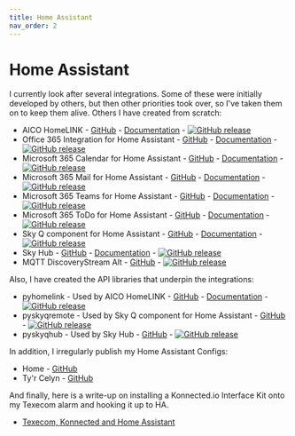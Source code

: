 ```yaml
---
title: Home Assistant
nav_order: 2
---
```


# Home Assistant

I currently look after several integrations. Some of these were initially developed by others, but then other priorities took over, so I've taken them on to keep them alive. Others I have created from scratch:

- AICO HomeLINK - [GitHub](https://github.com/RogerSelwyn/AICO_HomeLINK) - [Documentation](https://rogerselwyn.github.io/AICO_HomeLINK/) - [![GitHub release](https://img.shields.io/github/v/release/RogerSelwyn/AICO_HomeLINK)](https://github.com/RogerSelwyn/AICO_HomeLINK/releases/latest)
- Office 365 Integration for Home Assistant - [GitHub](https://github.com/RogerSelwyn/O365-HomeAssistant) - [Documentation](https://rogerselwyn.github.io/O365-HomeAssistant/) - [![GitHub release](https://img.shields.io/github/v/release/RogerSelwyn/O365-HomeAssistant)](https://github.com/RogerSelwyn/O365-HomeAssistant/releases/latest)
- Microsoft 365 Calendar for Home Assistant - [GitHub](https://github.com/RogerSelwyn/MS365-Calendar) - [Documentation](https://rogerselwyn.github.io/MS365-Calendar/) - [![GitHub release](https://img.shields.io/github/v/release/RogerSelwyn/MS365-Calendar)](https://github.com/RogerSelwyn/MS365-Calendar/releases/latest)
- Microsoft 365 Mail for Home Assistant - [GitHub](https://github.com/RogerSelwyn/MS365-Mail) - [Documentation](https://rogerselwyn.github.io/MS365-Mail/) - [![GitHub release](https://img.shields.io/github/v/release/RogerSelwyn/MS365-Mail)](https://github.com/RogerSelwyn/MS365-Mail/releases/latest)
- Microsoft 365 Teams for Home Assistant - [GitHub](https://github.com/RogerSelwyn/MS365-Teams) - [Documentation](https://rogerselwyn.github.io/MS365Teams/) - [![GitHub release](https://img.shields.io/github/v/release/RogerSelwyn/MS365-Teams)](https://github.com/RogerSelwyn/MS365-Teams/releases/latest)
- Microsoft 365 ToDo for Home Assistant - [GitHub](https://github.com/RogerSelwyn/MS365-ToDo) - [Documentation](https://rogerselwyn.github.io/MS365-ToDo/) - [![GitHub release](https://img.shields.io/github/v/release/RogerSelwyn/MS365-ToDo)](https://github.com/RogerSelwyn/MS365-ToDo/releases/latest)
- Sky Q component for Home Assistant - [GitHub](https://github.com/RogerSelwyn/Home_Assistant_SkyQ_MediaPlayer) - [Documentation](https://rogerselwyn.github.io/Home_Assistant_SkyQ_MediaPlayer/) - [![GitHub release](https://img.shields.io/github/v/release/RogerSelwyn/Home_Assistant_SkyQ_MediaPlayer)](https://github.com/RogerSelwyn/Home_Assistant_SkyQ_MediaPlayer/releases/latest)
- Sky Hub - [GitHub](https://github.com/home-assistant/core/tree/dev/homeassistant/components/Home_Assistant_SkyQ_Hub) - [Documentation](https://www.home-assistant.io/integrations/Home_Assistant_SkyQ_Hub/) - [![GitHub release](https://img.shields.io/github/v/release/RogerSelwyn/Home_Assistant_SkyQ_Hub)](https://github.com/RogerSelwyn/Home_Assistant_SkyQ_Hub/releases/latest)
- MQTT DiscoveryStream Alt - [GitHub](https://github.com/RogerSelwyn/mqtt_discoverystream_ha) - [![GitHub release](https://img.shields.io/github/v/release/RogerSelwyn/mqtt_discoverystream_ha)](https://github.com/RogerSelwyn/mqtt_discoverystream_hareleases/latest)

Also, I have created the API libraries that underpin the integrations:
- pyhomelink - Used by AICO HomeLINK - [GitHub](https://github.com/RogerSelwyn/python_homelink) - [Documentation](https://rogerselwyn.github.io/python_homelink/) - [![GitHub release](https://img.shields.io/github/v/release/RogerSelwyn/python_homelink)](https://github.com/RogerSelwyn/python_homelink/releases/latest)
- pyskyqremote - Used by Sky Q component for Home Assistant - [GitHub](https://github.com/RogerSelwyn/skyq_remote) - [![GitHub release](https://img.shields.io/github/v/release/RogerSelwyn/skyq_remote)](https://github.com/RogerSelwyn/skyq_remote/releases/latest)
- pyskyqhub - Used by Sky Hub - [GitHub](https://github.com/RogerSelwyn/skyq_hub) - [![GitHub release](https://img.shields.io/github/v/release/RogerSelwyn/skyq_hub)](https://github.com/RogerSelwyn/skyq_hub/releases/latest)

In addition, I irregularly publish my Home Assistant Configs:
- Home - [GitHub](https://github.com/RogerSelwyn/Home_Assistant_Config)
- Ty'r Celyn - [GitHub](https://github.com/RogerSelwyn/Home_Assistant_Tyr_Celyn_Config)

And finally, here is a write-up on installing a Konnected.io Interface Kit onto my Texecom alarm and hooking it up to HA.
- [Texecom, Konnected and Home Assistant](./texecom.md)
